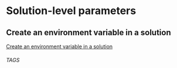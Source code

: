 # Solution-level parameters 
## Create an environment variable in a solution

[Create an environment variable in a solution](https://docs.microsoft.com/en-us/powerapps/maker/data-platform/environmentvariables#create-an-environment-variable-in-a-solution)

###### TAGS
<PowerAutomate> <PowerApps>